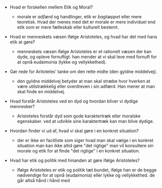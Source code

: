- Hvad er forskellen mellem Etik og Moral?
	- morale er _adfærd_ og handlinger, etik er _bagtæppet_ eller mere teoretisk. Hvad der menes med det er morale er mere individuel end etik som er mere fælleskab eller kulturelt bestemt.


- Hvad er menneskets væsen ifølge Aristoteles, og hvad har det med hans etik at gøre?
	- menneskets væsen ifølge Aristoteles er et rationelt væsen der kan dyde, og opleve fornuftigt.  han mender at vi skal leve med fornuft for at opnå eudaimonia (lykke og vellykkethed).


- Gør rede for Aritoteles’ tanke om den rette midte (den gyldne middelvej).
	- den gyldne middelvej betyder at man skal stræbe hvor hverken at være utilstrækkelig eller overdreven i sin adfærd. Han mener at man skal finde en middelvej.


- Hvad forstår Aristoteles ved en dyd og hvordan bliver vi dydige mennesker?
	- Aristoteles forstår dyd som gode karaktertræk eller moralske egenskaber. ved at udvikle sine karaktertræk kan man blive dydige.


- Hvordan finder vi ud af, hvad vi skal gøre i en konkret situation?
	- der er ikke en facitliste som siger hvad man skal vælge i en konkret situation man kan ikke altid gøre "det rigtige" man vil konsultere sin morale og etik for at finde "det rigtige" i en konkret situation.


- Hvad har etik og politik med hinanden at gøre ifølge Aristoteles?
	- Ifølge Aristoteles er etik og politik tæt bundet, ifølge han er de begge nødvendige for at opnå (eudaimonia) eller lykke og vellykkethed. de går altså hånd i hånd med 